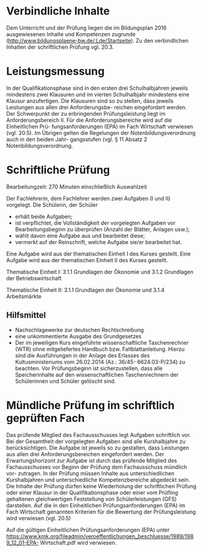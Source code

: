 # Verbindliche Inhalte
Dem Unterricht und der Prüfung liegen die im Bildungsplan 2016 ausgewiesenen Inhalte
und Kompetenzen zugrunde (http://www.bildungsplaene-bw.de/,Lde/Startseite). Zu den
verbindlichen Inhalten der schriftlichen Prüfung vgl. 20.3.

# Leistungsmessung
In der Qualifikationsphase sind in den ersten drei Schulhalbjahren jeweils mindestens zwei
Klausuren und im vierten Schulhalbjahr mindestens eine Klausur anzufertigen.
Die Klausuren sind so zu stellen, dass jeweils Leistungen aus allen drei Anforderungsbe-
reichen eingefordert werden. Der Schwerpunkt der zu erbringenden Prüfungsleistung liegt
im Anforderungsbereich II. Für die Anforderungsbereiche wird auf die Einheitlichen Prü-
fungsanforderungen (EPA) im Fach Wirtschaft verwiesen (vgl. 20.5).
Im Übrigen gelten die Regelungen der Notenbildungsverordnung auch in den beiden Jahr-
gangsstufen (vgl. § 11 Absatz 2 Notenbildungsverordnung.


# Schriftliche Prüfung
Bearbeitungzeit: 270 Minuten einschließlich Auswahlzeit

Der Fachlehrerin, dem Fachlehrer werden zwei Aufgaben (I und II) vorgelegt.
Die Schülerin, der Schüler
- erhält beide Aufgaben;
- ist verpflichtet, die Vollständigkeit der vorgelegten Aufgaben vor Bearbeitungsbeginn zu überprüfen (Anzahl der Blätter, Anlagen usw.);
- wählt davon eine Aufgabe aus und bearbeitet diese;
- vermerkt auf der Reinschrift, welche Aufgabe sie/er bearbeitet hat.

Eine Aufgabe wird aus der thematischen Einheit I des Kurses gestellt.
Eine Aufgabe wird aus der thematischen Einheit II des Kurses gestellt.

Thematische Einheit I:
3.1.1 Grundlagen der Ökonomie und 3.1.2 Grundlagen der Betriebswirtschaft

Thematische Einheit II:
3.1.1 Grundlagen der Ökonomie und 3.1.4 Arbeitsmärkte

## Hilfsmittel
- Nachschlagewerke zur deutschen Rechtschreibung
- eine unkommentierte Ausgabe des Grundgesetzes
- Der im jeweiligen Kurs eingeführte wissenschaftliche Taschenrechner (WTR) ohne mitgeliefertes Handbuch bzw. Faltblattanleitung. Hierzu sind die Ausführungen in der Anlage des Erlasses des Kultusministeriums vom 26.02.2014 (Az.: 36/45- 6624.03-P/234) zu beachten. Vor Prüfungsbeginn ist sicherzustellen, dass alle Speicherinhalte auf den wissenschaftlichen Taschenrechnern der Schülerinnen und Schüler gelöscht sind.

# Mündliche Prüfung im schriftlich geprüften Fach

Das prüfende Mitglied des Fachausschusses legt Aufgaben schriftlich vor. Bei der Gesamtheit der vorgelegten Aufgaben sind alle Kurshalbjahre zu berücksichtigen.
Die Aufgabe ist jeweils so zu gestalten, dass Leistungen aus allen drei Anforderungsbereichen eingefordert werden. Der Erwartungshorizont zur Aufgabe ist durch das prüfende
Mitglied des Fachausschusses vor Beginn der Prüfung dem Fachausschuss mündlich vor-
zutragen.
In der Prüfung müssen Inhalte aus unterschiedlichen Kurshalbjahren und unterschiedliche
Kompetenzbereiche abgedeckt sein. Die Inhalte der Prüfung dürfen keine Wiederholung
der schriftlichen Prüfung oder einer Klausur in der Qualifikationsphase oder einer vom
Prüfling gehaltenen gleichwertigen Feststellung von Schülerleistungen (GFS) darstellen.
Auf die in den Einheitlichen Prüfungsanforderungen (EPA) im Fach Wirtschaft genannten
Kriterien für die Bewertung der Prüfungsleistung wird verwiesen (vgl. 20.5)

Auf die gültigen Einheitlichen Prüfungsanforderungen (EPA) unter
https://www.kmk.org/fileadmin/veroeffentlichungen_beschluesse/1989/1989_12_01-EPA-
Wirtschaft.pdf wird verwiesen.